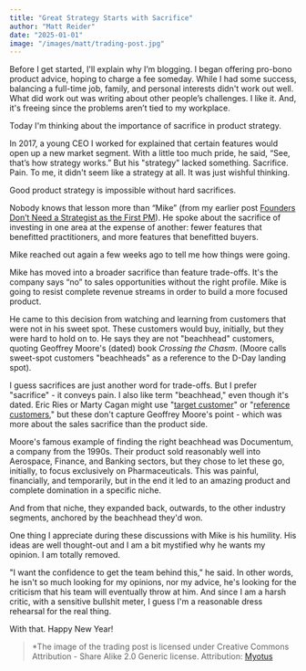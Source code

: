 ```yaml
---
title: "Great Strategy Starts with Sacrifice"
author: "Matt Reider"
date: "2025-01-01"
image: "/images/matt/trading-post.jpg"
---
```


Before I get started, I'll explain why I’m blogging. I began offering pro-bono product advice, hoping to charge a fee someday. While I had some success, balancing a full-time job, family, and personal interests didn't work out well. What did work out was writing about other people’s challenges. I like it. And, it's freeing since the problems aren’t tied to my workplace.

Today I'm thinking about the importance of sacrifice in product strategy.

In 2017, a young CEO I worked for explained that certain features would open up a new market segment. With a little too much pride, he said, “See, that’s how strategy works.” But his "strategy" lacked something. Sacrifice. Pain. To me, it didn't seem like a strategy at all. It was just wishful thinking.

Good product strategy is impossible without hard sacrifices.

Nobody knows that lesson more than “Mike” (from my earlier post [Founders Don’t Need a Strategist as the First PM](Henchman_or_Hero.md)). He spoke about the sacrifice of investing in one area at the expense of another: fewer features that benefitted practitioners, and more features that benefitted buyers.

Mike reached out again a few weeks ago to tell me how things were going.

Mike has moved into a broader sacrifice than feature trade-offs. It's the company says “no” to sales opportunities without the right profile. Mike is going to resist complete revenue streams in order to build a more focused product.

He came to this decision from watching and learning from customers that were not in his sweet spot. These customers would buy, initially, but they were hard to hold on to. He says they are not "beachhead" customers, quoting Geoffrey Moore's (dated) book *Crossing the Chasm*. (Moore calls sweet-spot customers "beachheads" as a reference to the D-Day landing spot). 

I guess sacrifices are just another word for trade-offs. But I prefer "sacrifice" - it conveys pain. I also like term "beachhead," even though it's dated. Eric Ries or Marty Cagan might use "[target customer](https://leanstartup.co/resources/articles/a-playbook-for-achieving-product-market-fit/)" or "[reference customers](https://www.svpg.com/the-power-of-reference-customers/)," but these don't capture Geoffrey Moore's point - which was more about the sales sacrifice than the product side. 

Moore's famous example of finding the right beachhead was Documentum, a company from the 1990s. Their product sold reasonably well into Aerospace, Finance, and Banking sectors, but they chose to let these go, initially, to focus exclusively on Pharmaceuticals. This was painful, financially, and temporarily, but in the end it led to an amazing product and complete domination in a specific niche.

And from that niche, they expanded back, outwards, to the other industry segments, anchored by the beachhead they'd won.

One thing I appreciate during these discussions with Mike is his humility. His ideas are well thought-out and I am a bit mystified why he wants my opinion. I am totally removed. 

"I want the confidence to get the team behind this," he said. In other words, he isn't so much looking for my opinions, nor my advice, he's looking for the criticism that his team will eventually throw at him. And since I am a harsh critic, with a sensitive bullshit meter, I guess I'm a reasonable dress rehearsal for the real thing.

With that. Happy New Year!

> *The image of the trading post is licensed under Creative Commons Attribution - Share Alike 2.0 Generic license. Attribution: [Myotus](https://commons.wikimedia.org/wiki/User:Myotus)
